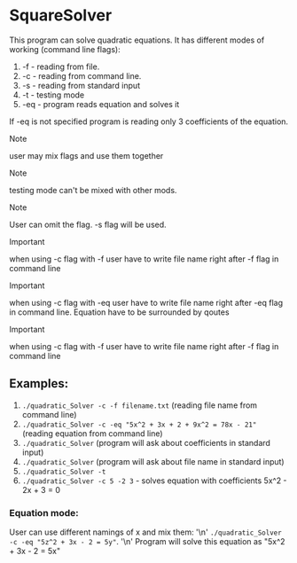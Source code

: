 # SquareSolver
This program can solve quadratic equations.
It has different modes of working (command line flags):
1) -f - reading from file.
2) -c - reading from command line.
3) -s - reading from standard input 
4) -t - testing mode
5) -eq - program reads equation and solves it

If -eq is not specified program is reading only 3 coefficients of the equation.

> [!NOTE]
> user may mix flags and use them together

> [!NOTE]
> testing mode can't be mixed with other mods.

> [!NOTE]
> User can omit the flag. -s flag will be used.

> [!IMPORTANT]
> when using -c flag with -f user have to write file name right after -f flag in command line

> [!IMPORTANT]
> when using -c flag with -eq user have to write file name right after -eq flag in command line.
> Equation have to be surrounded by qoutes

> [!IMPORTANT]
> when using -c flag with -f user have to write file name right after -f flag in command line


## Examples:
1) `./quadratic_Solver -c -f filename.txt` (reading file name from command line)
2) `./quadratic_Solver -c -eq "5x^2 + 3x + 2 + 9x^2 = 78x - 21"` (reading equation from command line)
3) `./quadratic_Solver` (program will ask about coefficients in standard input)
4) `./quadratic_Solver` (program will ask about file name in standard input)
5) `./quadratic_Solver -t`
6) `./quadratic_Solver -c 5 -2 3` - solves equation with coefficients 5x^2 - 2x + 3 = 0

### Equation mode:

User can use different namings of x and mix them: '\n'
`./quadratic_Solver -c -eq "5z^2 + 3x - 2 = 5y"`. '\n'
Program will solve this equation as "5x^2 + 3x - 2 = 5x"
